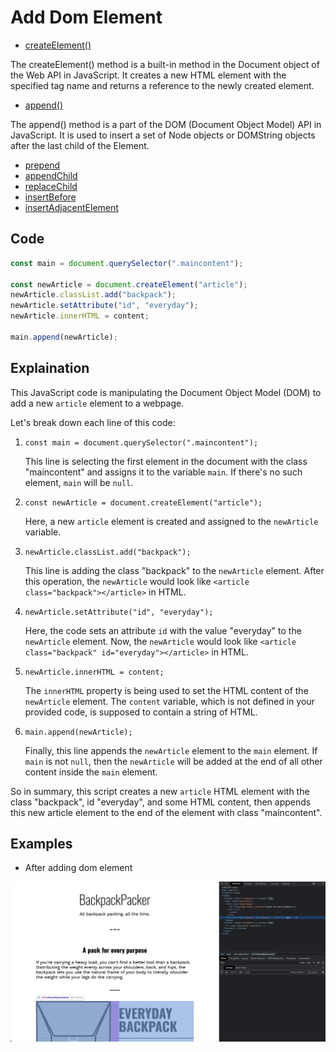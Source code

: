 # Add Dom Element

- [createElement()](https://developer.mozilla.org/en-US/docs/Web/API/Document/createElement)

The createElement() method is a built-in method in the Document object of the Web API in JavaScript. It creates a new HTML element with the specified tag name and returns a reference to the newly created element.

- [append()](https://developer.mozilla.org/en-US/docs/Web/API/Element/append)

The append() method is a part of the DOM (Document Object Model) API in JavaScript. It is used to insert a set of Node objects or DOMString objects after the last child of the Element.

- [prepend](https://developer.mozilla.org/en-US/docs/Web/API/Element/prepend)
- [appendChild](https://developer.mozilla.org/en-US/docs/Web/API/Node/appendChild)
- [replaceChild](https://developer.mozilla.org/en-US/docs/Web/API/Node/replaceChild)
- [insertBefore](https://developer.mozilla.org/en-US/docs/Web/API/Node/insertBefore)
- [insertAdjacentElement](https://developer.mozilla.org/en-US/docs/Web/API/Element/insertAdjacentElement)

## Code

```javascript
const main = document.querySelector(".maincontent");

const newArticle = document.createElement("article");
newArticle.classList.add("backpack");
newArticle.setAttribute("id", "everyday");
newArticle.innerHTML = content;

main.append(newArticle);
```

## Explaination

This JavaScript code is manipulating the Document Object Model (DOM) to add a new `article` element to a webpage. 

Let's break down each line of this code:

1. `const main = document.querySelector(".maincontent");`

   This line is selecting the first element in the document with the class "maincontent" and assigns it to the variable `main`. If there's no such element, `main` will be `null`.

2. `const newArticle = document.createElement("article");`

   Here, a new `article` element is created and assigned to the `newArticle` variable.

3. `newArticle.classList.add("backpack");`

   This line is adding the class "backpack" to the `newArticle` element. After this operation, the `newArticle` would look like `<article class="backpack"></article>` in HTML.

4. `newArticle.setAttribute("id", "everyday");`

   Here, the code sets an attribute `id` with the value "everyday" to the `newArticle` element. Now, the `newArticle` would look like `<article class="backpack" id="everyday"></article>` in HTML.

5. `newArticle.innerHTML = content;`

   The `innerHTML` property is being used to set the HTML content of the `newArticle` element. The `content` variable, which is not defined in your provided code, is supposed to contain a string of HTML.

6. `main.append(newArticle);`

   Finally, this line appends the `newArticle` element to the `main` element. If `main` is not `null`, then the `newArticle` will be added at the end of all other content inside the `main` element.

So in summary, this script creates a new `article` HTML element with the class "backpack", id "everyday", and some HTML content, then appends this new article element to the end of the element with class "maincontent".

## Examples

- After adding dom element

![img](.images/image-2023-05-03-21-47-27.png)
